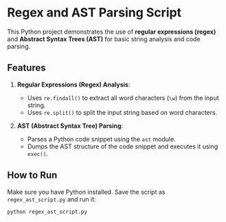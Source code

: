 # Regex and AST Parsing Script

This Python project demonstrates the use of **regular expressions (regex)** and **Abstract Syntax Trees (AST)** for basic string analysis and code parsing.

## Features

1. **Regular Expressions (Regex) Analysis**:
   - Uses `re.findall()` to extract all word characters (`\w`) from the input string.
   - Uses `re.split()` to split the input string based on word characters.

2. **AST (Abstract Syntax Tree) Parsing**:
   - Parses a Python code snippet using the `ast` module.
   - Dumps the AST structure of the code snippet and executes it using `exec()`.

## How to Run

Make sure you have Python installed. 
Save the script as `regex_ast_script.py` and run it:

```bash
python regex_ast_script.py
